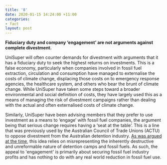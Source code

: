 ```yaml
---
title: '8'
date: 2020-01-15 14:24:00 +11:00
categories:
- fact
layout: post
---
```


**Fiduciary duty and company ‘engagement’ are not arguments against complete divestment.**

UniSuper will often counter demands for divestment with arguments that it has a fiduciary duty to seek the highest returns on investments. This is a false economy, particularly when companies involved in fossil fuel extraction, circulation and consumption have managed to externalise the costs of climate change, displacing those costs on to emergency response agencies, the healthcare system, and others who bear the brunt of climate change. While UniSuper have taken some steps toward a broader environmental and social definition of costs, they have largely used this as a means of managing the risk of divestment campaigns rather than dealing with the actual and often externalised costs of climate change.

Similarly, UniSuper have been advising members that they prefer to use investment as a means to ‘engage’ with fossil fuel companies, the argument being that serious change requires having a ‘seat at the table’. This is a line that was previously used by the Australian Council of Trade Unions (ACTU) to oppose divestment from the Australian detention industry. [As was argued at the time](https://newmatilda.com/2015/09/10/are-divestment-campaigns-calls-nicer-cages-ethical-carnage-and-cleaner-coal/), this idea relies on misrepresenting the inherently destructive and unreformable nature of detention camps and fossil fuels. As such, the appeal to 'engagement' is primarily about securing fossil fuel industry profits and has nothing to do with any real world reduction in fossil fuel use.